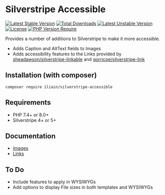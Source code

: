 # Silverstripe Accessible

[![Latest Stable Version](https://poser.pugx.org/iliain/silverstripe-accessible/v)](https://packagist.org/packages/iliain/silverstripe-accessible) 
[![Total Downloads](https://poser.pugx.org/iliain/silverstripe-accessible/downloads)](https://packagist.org/packages/iliain/silverstripe-accessible) 
[![Latest Unstable Version](https://poser.pugx.org/iliain/silverstripe-accessible/v/unstable)](https://packagist.org/packages/iliain/silverstripe-accessible) 
[![License](https://poser.pugx.org/iliain/silverstripe-accessible/license)](https://packagist.org/packages/iliain/silverstripe-accessible) 
[![PHP Version Require](https://poser.pugx.org/iliain/silverstripe-accessible/require/php)](https://packagist.org/packages/iliain/silverstripe-accessible)


Provides a number of additions to Silverstripe to make it more accessible.

* Adds Caption and AltText fields to Images
* Adds accessibility features to the Links provided by [sheadawson/silverstripe-linkable](https://github.com/sheadawson/silverstripe-linkable) and [gorricoe/silverstripe-link](https://github.com/gorriecoe/silverstripe-link)

## Installation (with composer)

	composer require iliain/silverstripe-accessible

## Requirements

* PHP 7.4+ or 8.0+
* Silverstripe 4+ or 5+

## Documentation

* [Images](docs/en/Images.md)
* [Links](docs/en/Links.md)

## To Do

* Include features to apply in WYSIWYGs
* Add options to display File sizes in both templates and WYSIWYGs

